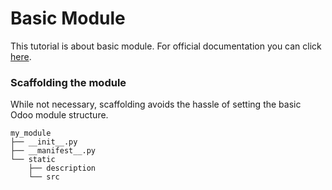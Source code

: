 # Basic Module

This tutorial is about basic module. For official documentation you can click [here](https://www.odoo.com/documentation/12.0/howtos/backend.html).

### Scaffolding the module

While not necessary, scaffolding avoids the hassle of setting the basic Odoo module structure.

    my_module
    ├── __init__.py
    ├── __manifest__.py
    └── static
        ├── description
        └── src